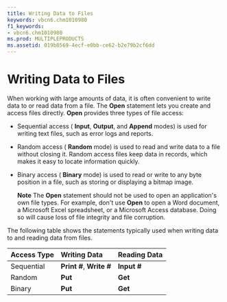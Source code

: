 ```yaml
---
title: Writing Data to Files
keywords: vbcn6.chm1010980
f1_keywords:
- vbcn6.chm1010980
ms.prod: MULTIPLEPRODUCTS
ms.assetid: 019b8569-4ecf-e0bb-ce62-b2e79b2cf6dd
---
```



# Writing Data to Files

When working with large amounts of data, it is often convenient to write data to or read data from a file. The  **Open** statement lets you create and access files directly. **Open** provides three types of file access:



- Sequential access ( **Input**, **Output**, and **Append** modes) is used for writing text files, such as error logs and reports.
    
- Random access ( **Random** mode) is used to read and write data to a file without closing it. Random access files keep data in records, which makes it easy to locate information quickly.
    
- Binary access ( **Binary** mode) is used to read or write to any byte position in a file, such as storing or displaying a bitmap image.
    
     **Note**  The  **Open** statement should not be used to open an application's own file types. For example, don't use **Open** to open a Word document, a Microsoft Excel spreadsheet, or a Microsoft Access database. Doing so will cause loss of file integrity and file corruption.

The following table shows the statements typically used when writing data to and reading data from files.


|**Access Type**|**Writing Data**|**Reading Data**|
|:-----|:-----|:-----|
|Sequential|**Print #**, **Write #**|**Input #**|
|Random|**Put**|**Get**|
|Binary|**Put**|**Get**|

